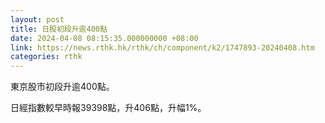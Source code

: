 ```yaml
---
layout: post
title: 日股初段升逾400點
date: 2024-04-08 08:15:35.000000000 +08:00
link: https://news.rthk.hk/rthk/ch/component/k2/1747893-20240408.htm
categories: rthk
---
```


東京股市初段升逾400點。

日經指數較早時報39398點，升406點，升幅1%。
